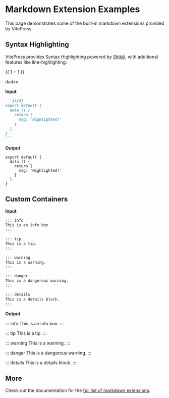 # Markdown Extension Examples

This page demonstrates some of the built-in markdown extensions provided by VitePress.

## Syntax Highlighting

VitePress provides Syntax Highlighting powered by [Shikiji](https://github.com/antfu/shikiji), with additional features like line-highlighting:

{{ 1 + 1 }}

<span>dadxx</span>

<script setup>
import { reactive, ref } from "vue"
import { NmTest, NmForm } from '@jyj/nm-ui'

const formData = ref({
  input: 'default value'
})
const formOption = reactive({
  labelPosition: 'left',
  column: [{
    label: 'input',
    prop: 'input',
    type: 'input',
    span: 12,
    placeholder: 'try to input something',
    rules: {
      required: true,
      message: "Please input something",
      trigger: "blur"
    }
  }, {
    label: 'input-number',
    prop: 'input-number',
    type: 'input-number',
    span: 12,
    rules: {
      required: true,
      message: "Please input something",
      trigger: "blur"
    }
  }]
})
</script>

<NmTest/>
<NmForm
  v-model="formData"
  :option="formOption"
>
</NmForm>

**Input**

````md
```js{4}
export default {
  data () {
    return {
      msg: 'Highlighted!'
    }
  }
}
```
````

**Output**

```js{4}
export default {
  data () {
    return {
      msg: 'Highlighted!'
    }
  }
}
```

## Custom Containers

**Input**

```md
::: info
This is an info box.
:::

::: tip
This is a tip.
:::

::: warning
This is a warning.
:::

::: danger
This is a dangerous warning.
:::

::: details
This is a details block.
:::
```

**Output**

::: info
This is an info box.
:::

::: tip
This is a tip.
:::

::: warning
This is a warning.
:::

::: danger
This is a dangerous warning.
:::

::: details
This is a details block.
:::

## More

Check out the documentation for the [full list of markdown extensions](https://vitepress.dev/guide/markdown).
